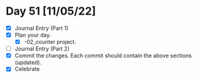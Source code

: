# Day 51 [11/05/22]

- [x] Journal Entry (Part 1)
- [x] Plan your day.
  - [x] -02_counter project.
- [ ] Journal Entry (Part 2)
- [x] Commit the changes. Each commit should contain the above sections (updated).
- [x] Celebrate
<!-- [x] to tick -->
